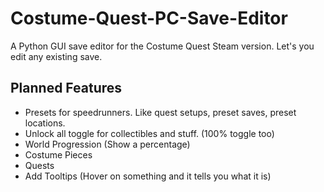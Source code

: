 # Costume-Quest-PC-Save-Editor
A Python GUI save editor for the Costume Quest Steam version. Let's you edit any existing save.

## Planned Features
- Presets for speedrunners. Like quest setups, preset saves, preset locations.
- Unlock all toggle for collectibles and stuff. (100% toggle too)
- World Progression (Show a percentage)
- Costume Pieces
- Quests
- Add Tooltips (Hover on something and it tells you what it is)
